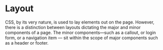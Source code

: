 # Layout

CSS, by its very nature, is used to lay elements out on the page. However, there 
is a distinction between layouts dictating the major and minor components of a page. 
The minor components—such as a callout, or login form, or a navigation item — sit 
within the scope of major components such as a header or footer.
